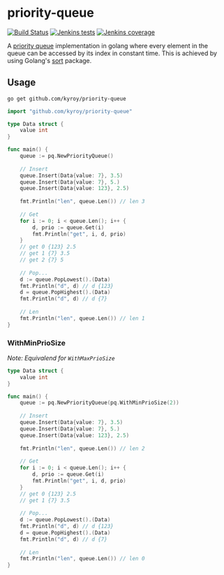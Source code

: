 # priority-queue

[![Build Status](https://jenkins.kyroy.com/job/github.com-kyroy/job/priority-queue/job/master/badge/icon)](https://jenkins.kyroy.com/job/github.com-kyroy/job/priority-queue/job/master/)
[![Jenkins tests](https://img.shields.io/jenkins/t/https/jenkins.kyroy.com/job/github.com-kyroy/job/priority-queue/job/master.svg)](https://jenkins.kyroy.com/job/github.com-kyroy/job/priority-queue/job/master/)
[![Jenkins coverage](https://img.shields.io/jenkins/c/https/jenkins.kyroy.com/job/github.com-kyroy/job/priority-queue/job/master.svg)](https://jenkins.kyroy.com/job/github.com-kyroy/job/priority-queue/job/master/)

A [priority queue](https://en.wikipedia.org/wiki/Priority_queue) implementation in golang where every element in the queue can be accessed by its index in constant time.
This is achieved by using Golang's [sort](https://golang.org/pkg/sort/) package. 


## Usage

```bash
go get github.com/kyroy/priority-queue
```

```go
import "github.com/kyroy/priority-queue"
````

```go
type Data struct {
	value int
}

func main() {
    queue := pq.NewPriorityQueue()
    
    // Insert
    queue.Insert(Data{value: 7}, 3.5)
    queue.Insert(Data{value: 7}, 5.)
    queue.Insert(Data{value: 123}, 2.5)
    
    fmt.Println("len", queue.Len()) // len 3
    
    // Get
    for i := 0; i < queue.Len(); i++ {
    	d, prio := queue.Get(i)
    	fmt.Println("get", i, d, prio)
    }
    // get 0 {123} 2.5
    // get 1 {7} 3.5
    // get 2 {7} 5
    
    // Pop...
    d := queue.PopLowest().(Data)
    fmt.Println("d", d) // d {123}
    d = queue.PopHighest().(Data)
    fmt.Println("d", d) // d {7}
    
    // Len
    fmt.Println("len", queue.Len()) // len 1
}
```


### WithMinPrioSize

*Note: Equivalend for `WithMaxPrioSize`*

```go
type Data struct {
	value int
}

func main() {
    queue := pq.NewPriorityQueue(pq.WithMinPrioSize(2))
    
    // Insert
    queue.Insert(Data{value: 7}, 3.5)
    queue.Insert(Data{value: 7}, 5.)
    queue.Insert(Data{value: 123}, 2.5)
    
    fmt.Println("len", queue.Len()) // len 2
    
    // Get
    for i := 0; i < queue.Len(); i++ {
    	d, prio := queue.Get(i)
    	fmt.Println("get", i, d, prio)
    }
    // get 0 {123} 2.5
    // get 1 {7} 3.5
    
    // Pop...
    d := queue.PopLowest().(Data)
    fmt.Println("d", d) // d {123}
    d = queue.PopHighest().(Data)
    fmt.Println("d", d) // d {7}
    
    // Len
    fmt.Println("len", queue.Len()) // len 0
}
```
